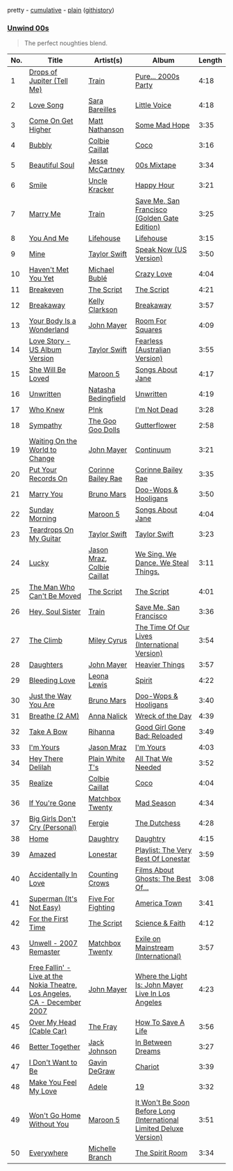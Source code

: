 pretty - [cumulative](/playlists/cumulative/Unwind%2000s.md) - [plain](/playlists/plain/37i9dQZF1DX07vKD9l5Yfi) ([githistory](https://github.githistory.xyz/tg-z/spotify-playlist-archive/blob/main/playlists/plain/37i9dQZF1DX07vKD9l5Yfi))

### [Unwind 00s](https://open.spotify.com/playlist/37i9dQZF1DX07vKD9l5Yfi)

> The perfect noughties blend.

| No. | Title | Artist(s) | Album | Length |
|---|---|---|---|---|
| 1 | [Drops of Jupiter (Tell Me)](https://open.spotify.com/track/1cyL9ssJ8ga8HOsiX2iMx1) | [Train](https://open.spotify.com/artist/3FUY2gzHeIiaesXtOAdB7A) | [Pure... 2000s Party](https://open.spotify.com/album/13WlQvCxVKxRu0CIJmFWa0) | 4:18 |
| 2 | [Love Song](https://open.spotify.com/track/4E6cwWJWZw2zWf7VFbH7wf) | [Sara Bareilles](https://open.spotify.com/artist/2Sqr0DXoaYABbjBo9HaMkM) | [Little Voice](https://open.spotify.com/album/2Z9WUERfMjOgQ6ze9TcGbF) | 4:18 |
| 3 | [Come On Get Higher](https://open.spotify.com/track/38YgZVHPWOWsKrsCXz6JyP) | [Matt Nathanson](https://open.spotify.com/artist/4NGiEU3Pkd8ASRyQR30jcA) | [Some Mad Hope](https://open.spotify.com/album/45A2E1YR00sPSwxJw5d3qu) | 3:35 |
| 4 | [Bubbly](https://open.spotify.com/track/1lkvpmrCaXK8QtliFDcHBO) | [Colbie Caillat](https://open.spotify.com/artist/6aZyMrc4doVtZyKNilOmwu) | [Coco](https://open.spotify.com/album/7a8mrq83VEf0PoFh6pvtsb) | 3:16 |
| 5 | [Beautiful Soul](https://open.spotify.com/track/4MgwasWuqkyRW1fxFx4bNA) | [Jesse McCartney](https://open.spotify.com/artist/2Hjj68yyUPiC0HKEOigcEp) | [00s Mixtape](https://open.spotify.com/album/2R7nSAPTn5Xpb9UAEC3oI9) | 3:34 |
| 6 | [Smile](https://open.spotify.com/track/4ZC8hXXqu2hPcDLw9QTdtQ) | [Uncle Kracker](https://open.spotify.com/artist/2DnqqkzzDKm3vAoyHtn8So) | [Happy Hour](https://open.spotify.com/album/2MyLXLijtCj7VKGzBM7dyW) | 3:21 |
| 7 | [Marry Me](https://open.spotify.com/track/0VZ9xPNa6ROafP6GYYuv2S) | [Train](https://open.spotify.com/artist/3FUY2gzHeIiaesXtOAdB7A) | [Save Me, San Francisco (Golden Gate Edition)](https://open.spotify.com/album/7tEPbuzTMNGSytEMdezXtS) | 3:25 |
| 8 | [You And Me](https://open.spotify.com/track/7L605WhF5EGf34ggj87yK6) | [Lifehouse](https://open.spotify.com/artist/5PokPZn11xzZXyXSfnvIM3) | [Lifehouse](https://open.spotify.com/album/3wJfFDP79V0vuGaAasTIz6) | 3:15 |
| 9 | [Mine](https://open.spotify.com/track/1wVpMbItVdkJ0pmahPoPA2) | [Taylor Swift](https://open.spotify.com/artist/06HL4z0CvFAxyc27GXpf02) | [Speak Now (US Version)](https://open.spotify.com/album/6GPyXXND6hIZpd9bRhCsFv) | 3:50 |
| 10 | [Haven't Met You Yet](https://open.spotify.com/track/4fIWvT19w9PR0VVBuPYpWA) | [Michael Bublé](https://open.spotify.com/artist/1GxkXlMwML1oSg5eLPiAz3) | [Crazy Love](https://open.spotify.com/album/3MXDonOIzrIrCh0HvlACyj) | 4:04 |
| 11 | [Breakeven](https://open.spotify.com/track/1fyysXwSGNtMeqMBLwW3SI) | [The Script](https://open.spotify.com/artist/3AQRLZ9PuTAozP28Skbq8V) | [The Script](https://open.spotify.com/album/2hWSBJTWE0ce0NqJv2vzCc) | 4:21 |
| 12 | [Breakaway](https://open.spotify.com/track/4PFAm88FBkY7IFtvCaGctZ) | [Kelly Clarkson](https://open.spotify.com/artist/3BmGtnKgCSGYIUhmivXKWX) | [Breakaway](https://open.spotify.com/album/20jYcJane0oI7VoMNoEOJU) | 3:57 |
| 13 | [Your Body Is a Wonderland](https://open.spotify.com/track/7vFv0yFGMJW3qVXbAd9BK9) | [John Mayer](https://open.spotify.com/artist/0hEurMDQu99nJRq8pTxO14) | [Room For Squares](https://open.spotify.com/album/3yHOaiXecTJVUdn7mApZ48) | 4:09 |
| 14 | [Love Story - US Album Version](https://open.spotify.com/track/3vPcQctpI8eQxlIkzGaVju) | [Taylor Swift](https://open.spotify.com/artist/06HL4z0CvFAxyc27GXpf02) | [Fearless (Australian Version)](https://open.spotify.com/album/3hJQGLUpAAXYJ0M3e1mzps) | 3:55 |
| 15 | [She Will Be Loved](https://open.spotify.com/track/5s5t0OFg9lIlBFaCI14K1i) | [Maroon 5](https://open.spotify.com/artist/04gDigrS5kc9YWfZHwBETP) | [Songs About Jane](https://open.spotify.com/album/7gGcnUEEQgIMV2JRwVQbrF) | 4:17 |
| 16 | [Unwritten](https://open.spotify.com/track/1D1nixOVWOxvNfWi0UD7VX) | [Natasha Bedingfield](https://open.spotify.com/artist/7o95ZoZt5ZYn31e9z1Hc0a) | [Unwritten](https://open.spotify.com/album/1meis09isQJFDA65afUTt8) | 4:19 |
| 17 | [Who Knew](https://open.spotify.com/track/1l6M9DOVGGgamNxexwr7Gx) | [P!nk](https://open.spotify.com/artist/1KCSPY1glIKqW2TotWuXOR) | [I'm Not Dead](https://open.spotify.com/album/0RBX3mBilzQMI0VLpfcmo1) | 3:28 |
| 18 | [Sympathy](https://open.spotify.com/track/5fIrBv7PrI2MBcktQOcmpI) | [The Goo Goo Dolls](https://open.spotify.com/artist/2sil8z5kiy4r76CRTXxBCA) | [Gutterflower](https://open.spotify.com/album/740t2GhGBLY6qIPRNhSo9M) | 2:58 |
| 19 | [Waiting On the World to Change](https://open.spotify.com/track/5j82yGNCjpk6R50LgR4hHG) | [John Mayer](https://open.spotify.com/artist/0hEurMDQu99nJRq8pTxO14) | [Continuum](https://open.spotify.com/album/64GHlpPoKzuFlUL2mtkEcX) | 3:21 |
| 20 | [Put Your Records On](https://open.spotify.com/track/2nGFzvICaeEWjIrBrL2RAx) | [Corinne Bailey Rae](https://open.spotify.com/artist/29WzbAQtDnBJF09es0uddn) | [Corinne Bailey Rae](https://open.spotify.com/album/141Mp3P2VKHQMhtkW1DyQg) | 3:35 |
| 21 | [Marry You](https://open.spotify.com/track/6SKwQghsR8AISlxhcwyA9R) | [Bruno Mars](https://open.spotify.com/artist/0du5cEVh5yTK9QJze8zA0C) | [Doo-Wops & Hooligans](https://open.spotify.com/album/6J84szYCnMfzEcvIcfWMFL) | 3:50 |
| 22 | [Sunday Morning](https://open.spotify.com/track/4T5cqerbDXueYSVfXkIITo) | [Maroon 5](https://open.spotify.com/artist/04gDigrS5kc9YWfZHwBETP) | [Songs About Jane](https://open.spotify.com/album/7gGcnUEEQgIMV2JRwVQbrF) | 4:04 |
| 23 | [Teardrops On My Guitar](https://open.spotify.com/track/4tXsR2Hv3l85TQTwgEn3Um) | [Taylor Swift](https://open.spotify.com/artist/06HL4z0CvFAxyc27GXpf02) | [Taylor Swift](https://open.spotify.com/album/50wolXldayJCEtNKyzJERs) | 3:23 |
| 24 | [Lucky](https://open.spotify.com/track/0IktbUcnAGrvD03AWnz3Q8) | [Jason Mraz](https://open.spotify.com/artist/4phGZZrJZRo4ElhRtViYdl), [Colbie Caillat](https://open.spotify.com/artist/6aZyMrc4doVtZyKNilOmwu) | [We Sing. We Dance. We Steal Things.](https://open.spotify.com/album/04G0YylSjvDQZrjOfE5jA5) | 3:11 |
| 25 | [The Man Who Can't Be Moved](https://open.spotify.com/track/1GvL5xdSY7n46XFKDVGKeA) | [The Script](https://open.spotify.com/artist/3AQRLZ9PuTAozP28Skbq8V) | [The Script](https://open.spotify.com/album/0QS7D1gSA5fqSEV2QKNf0c) | 4:01 |
| 26 | [Hey, Soul Sister](https://open.spotify.com/track/5i0eU4qWEhgsDcG6xO5yvy) | [Train](https://open.spotify.com/artist/3FUY2gzHeIiaesXtOAdB7A) | [Save Me, San Francisco](https://open.spotify.com/album/31JOfqUiCWs5facQRPdeUk) | 3:36 |
| 27 | [The Climb](https://open.spotify.com/track/5x5JM1BSB6vollcIzDocqT) | [Miley Cyrus](https://open.spotify.com/artist/5YGY8feqx7naU7z4HrwZM6) | [The Time Of Our Lives (International Version)](https://open.spotify.com/album/0IuHVgAvbNDJnJepuSZ8Oz) | 3:54 |
| 28 | [Daughters](https://open.spotify.com/track/5FPnjikbwlDMULCCCa6ZCJ) | [John Mayer](https://open.spotify.com/artist/0hEurMDQu99nJRq8pTxO14) | [Heavier Things](https://open.spotify.com/album/6WivmTXugLZLmAWnZhlz7g) | 3:57 |
| 29 | [Bleeding Love](https://open.spotify.com/track/7wZUrN8oemZfsEd1CGkbXE) | [Leona Lewis](https://open.spotify.com/artist/5lKZWd6HiSCLfnDGrq9RAm) | [Spirit](https://open.spotify.com/album/0VaAFegRAAn4OCg7p4QjN5) | 4:22 |
| 30 | [Just the Way You Are](https://open.spotify.com/track/7BqBn9nzAq8spo5e7cZ0dJ) | [Bruno Mars](https://open.spotify.com/artist/0du5cEVh5yTK9QJze8zA0C) | [Doo-Wops & Hooligans](https://open.spotify.com/album/1uyf3l2d4XYwiEqAb7t7fX) | 3:40 |
| 31 | [Breathe (2 AM)](https://open.spotify.com/track/5auMzVHFr5Zfw6IbKarZ56) | [Anna Nalick](https://open.spotify.com/artist/4LoM3lMauQ540MW9QiyIcR) | [Wreck of the Day](https://open.spotify.com/album/30y0ZT845hhBoFNRKcZjT9) | 4:39 |
| 32 | [Take A Bow](https://open.spotify.com/track/5CrQCFYPScRFVSm3iwbtBU) | [Rihanna](https://open.spotify.com/artist/5pKCCKE2ajJHZ9KAiaK11H) | [Good Girl Gone Bad: Reloaded](https://open.spotify.com/album/5kc7uQ3wqfOEwbM0mjedZj) | 3:49 |
| 33 | [I'm Yours](https://open.spotify.com/track/03yc0G2OoH1Eeyu7Piy8fK) | [Jason Mraz](https://open.spotify.com/artist/4phGZZrJZRo4ElhRtViYdl) | [I'm Yours](https://open.spotify.com/album/0hmfkAEc0WQcv1dplyLYte) | 4:03 |
| 34 | [Hey There Delilah](https://open.spotify.com/track/0THbsvMRmCHpFT3YLX301c) | [Plain White T's](https://open.spotify.com/artist/1g1yxsNVPhMUl9GrMjEb2o) | [All That We Needed](https://open.spotify.com/album/6mgb91MqhtRR8GScXmJpby) | 3:52 |
| 35 | [Realize](https://open.spotify.com/track/6Vi6gx8IMRXORPx8fPd2YJ) | [Colbie Caillat](https://open.spotify.com/artist/6aZyMrc4doVtZyKNilOmwu) | [Coco](https://open.spotify.com/album/7a8mrq83VEf0PoFh6pvtsb) | 4:04 |
| 36 | [If You're Gone](https://open.spotify.com/track/2f5N826udWfjT9iomeaBJt) | [Matchbox Twenty](https://open.spotify.com/artist/3Ngh2zDBRPEriyxQDAMKd1) | [Mad Season](https://open.spotify.com/album/2HqQR5SkxWX7uUWaxlLksn) | 4:34 |
| 37 | [Big Girls Don't Cry (Personal)](https://open.spotify.com/track/3Q4WeJmzxuDpzMu9QjQqbM) | [Fergie](https://open.spotify.com/artist/3r17AfJCCUqC9Lf0OAc73G) | [The Dutchess](https://open.spotify.com/album/0jwuTvP3hp2jFY08VLgvnD) | 4:28 |
| 38 | [Home](https://open.spotify.com/track/2nXWKf0GXbFby4posGqEht) | [Daughtry](https://open.spotify.com/artist/5P5FTygHyx2G57oszR3Wot) | [Daughtry](https://open.spotify.com/album/7MEQdKzqoG2QJYcT2XEKsW) | 4:15 |
| 39 | [Amazed](https://open.spotify.com/track/6iNcyWk5iUEY7P9zeTc5hm) | [Lonestar](https://open.spotify.com/artist/3qbnxnvUqR14MJ9g8QwZJK) | [Playlist: The Very Best Of Lonestar](https://open.spotify.com/album/6FoiXUlfC8amjO8yqmYZM5) | 3:59 |
| 40 | [Accidentally In Love](https://open.spotify.com/track/4FXdIM78OBdw7KIY2jeM8D) | [Counting Crows](https://open.spotify.com/artist/0vEsuISMWAKNctLlUAhSZC) | [Films About Ghosts: The Best Of...](https://open.spotify.com/album/2XstwYnZ4pC0O99VCOnfSa) | 3:08 |
| 41 | [Superman (It's Not Easy)](https://open.spotify.com/track/3TwtrR1yNLY1PMPsrGQpOp) | [Five For Fighting](https://open.spotify.com/artist/7FgMLbnZVrEnir95O0YujA) | [America Town](https://open.spotify.com/album/5MqEXYwwyJYjOb3g7vJ9ZY) | 3:41 |
| 42 | [For the First Time](https://open.spotify.com/track/49kjlZP49LMD1MrrcvXDET) | [The Script](https://open.spotify.com/artist/3AQRLZ9PuTAozP28Skbq8V) | [Science & Faith](https://open.spotify.com/album/5rtaHEtZdWQSrKJmuqPTB0) | 4:12 |
| 43 | [Unwell - 2007 Remaster](https://open.spotify.com/track/66s45uMhk7Y4z0xUgESdm3) | [Matchbox Twenty](https://open.spotify.com/artist/3Ngh2zDBRPEriyxQDAMKd1) | [Exile on Mainstream (International)](https://open.spotify.com/album/07cWSvrkFTgaQGYh7M1cCt) | 3:57 |
| 44 | [Free Fallin' - Live at the Nokia Theatre, Los Angeles, CA - December 2007](https://open.spotify.com/track/4LloVtxNZpeh7q7xdi1DQc) | [John Mayer](https://open.spotify.com/artist/0hEurMDQu99nJRq8pTxO14) | [Where the Light Is: John Mayer Live In Los Angeles](https://open.spotify.com/album/4Dgxy95K9BWkDUvQPTaYBb) | 4:23 |
| 45 | [Over My Head (Cable Car)](https://open.spotify.com/track/1N62wozuHCvczCkY4QidpP) | [The Fray](https://open.spotify.com/artist/0zOcE3mg9nS6l3yxt1Y0bK) | [How To Save A Life](https://open.spotify.com/album/1IM3GwptCGYjRkzCBolyFK) | 3:56 |
| 46 | [Better Together](https://open.spotify.com/track/2iXdwVdzA0KrI2Q0iZNJbX) | [Jack Johnson](https://open.spotify.com/artist/3GBPw9NK25X1Wt2OUvOwY3) | [In Between Dreams](https://open.spotify.com/album/2B9q4KPjOEYu885Keo9dfX) | 3:27 |
| 47 | [I Don't Want to Be](https://open.spotify.com/track/1ccNXmmgYnajJ8ulYYEK9Y) | [Gavin DeGraw](https://open.spotify.com/artist/5DYAABs8rkY9VhwtENoQCz) | [Chariot](https://open.spotify.com/album/70ZsiClM7RBUsoTERq2qXu) | 3:39 |
| 48 | [Make You Feel My Love](https://open.spotify.com/track/0mqTcM8kuu2IYPotMt7AzS) | [Adele](https://open.spotify.com/artist/4dpARuHxo51G3z768sgnrY) | [19](https://open.spotify.com/album/2YO1F9DHVEzXPriA1JHoOQ) | 3:32 |
| 49 | [Won't Go Home Without You](https://open.spotify.com/track/5n6xcZcHCSpAC2VHJKL3az) | [Maroon 5](https://open.spotify.com/artist/04gDigrS5kc9YWfZHwBETP) | [It Won't Be Soon Before Long (International Limited Deluxe Version)](https://open.spotify.com/album/2qECqBZLOCwcrhIbB7e3Kw) | 3:51 |
| 50 | [Everywhere](https://open.spotify.com/track/1u0l8zWpQeMYStFkc2mLD7) | [Michelle Branch](https://open.spotify.com/artist/5rScKX1Sh1U67meeUyTGwk) | [The Spirit Room](https://open.spotify.com/album/1agL7TUoZXr0Xd4Irievqi) | 3:34 |